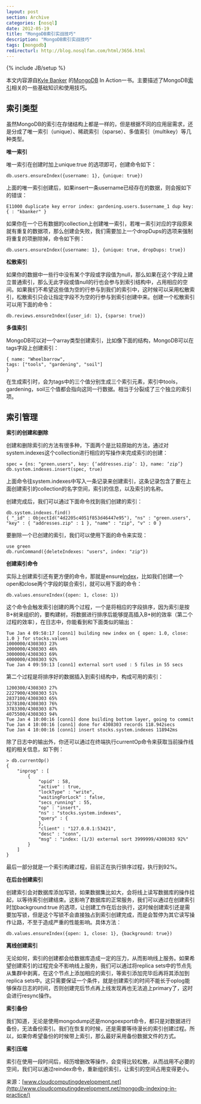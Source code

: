 ```yaml
---
layout: post
section: Archive
categories: [nosql]
date: 2012-05-19
title: "MongoDB索引实战技巧"
description: "MongoDB索引实战技巧"
tags: [mongodb]
redirecturl: http://blog.nosqlfan.com/html/3656.html
---
```

{% include JB/setup %}

本文内容源自[Kyle Banker](http://www.manning.com/banker/) 的[MongoDB](http://blog.nosqlfan.com/tags/mongodb "查看 MongoDB 的全部文章")
In Action一书。主要描述了MongoDB[索引](http://blog.nosqlfan.com/tags/%e7%b4%a2%e5%bc%95 "查看 索引 的全部文章")相关的一些基础知识和使用技巧。

索引类型
--------
虽然MongoDB的索引在存储结构上都是一样的，但是根据不同的应用层需求，还是分成了唯一索引（unique）、稀疏索引（sparse）、多值索引（multikey）等几种类型。

**唯一索引**

唯一索引在创建时加上unique:true 的选项即可，创建命令如下：

    db.users.ensureIndex({username: 1}, {unique: true})

上面的唯一索引创建后，如果insert一条username已经存在的数据，则会报如下的错误：

    E11000 duplicate key error index: gardening.users.$username_1 dup key: { : "kbanker" }

如果你在一个已有数据的collection上创建唯一索引，若唯一索引对应的字段原来就有重复的数据项，那么创建会失败，我们需要加上一个dropDups的选项来强制将重复的项删除掉，命令如下例：

    db.users.ensureIndex({username: 1}, {unique: true, dropDups: true})

**松散索引**

如果你的数据中一些行中没有某个字段或字段值为null，那么如果在这个字段上建立普通索引，那么无此字段或值null的行也会参与到索引结构中，占用相应的空间。如果我们不希望这些值为空的行参与到我们的索引中，这时候可以采用松散索引，松散索引只会让指定字段不为空的行参与到索引创建中来。创建一个松散索引可以用下面的命令：

    db.reviews.ensureIndex({user_id: 1}, {sparse: true})

**多值索引**

MongoDB可以对一个array类型创建索引，比如像下面的结构，MongoDB可以在tags字段上创建索引：

    { name: "Wheelbarrow",
    tags: ["tools", "gardening", "soil"]
    }

在生成索引时，会为tags中的三个值分别生成三个索引元素，索引中tools，gardening，soil三个值都会指向这同一行数据。相当于分裂成了三个独立的索引项。

索引管理
--------

**索引的创建和删除**

创建和删除索引的方法有很多种，下面两个是比较原始的方法，通过对system.indexes这个collection进行相应的写操作来完成索引的创建：

    spec = {ns: "green.users", key: {‘addresses.zip’: 1}, name: ‘zip’}
    db.system.indexes.insert(spec, true)

上面命令往system.indexes中写入一条记录来创建索引，这条记录包含了要在上面创建索引的collection的名字空间，索引的信息，以及索引的名称。

创建完成后，我们可以通过下面命令找到我们创建的索引：

    db.system.indexes.find()
    { "_id" : ObjectId("4d2205c4051f853d46447e95"), "ns" : "green.users",
    "key" : { "addresses.zip" : 1 }, "name" : "zip", "v" : 0 }

要删除一个已创建的索引，我们可以使用下面的命令来实现：

    use green
    db.runCommand({deleteIndexes: "users", index: "zip"})

**创建索引命令**

实际上创建索引还有更方便的命令，那就是ensure[Index](http://blog.nosqlfan.com/tags/index "查看 Index 的全部文章")，比如我们创建一个open和close两个字段的联合索引，就可以用下面的命令：

    db.values.ensureIndex({open: 1, close: 1})

这个命令会触发索引创建的两个过程，一个是将相应的字段排序，因为索引是按B+树来组织的，要构建树，将数据进行排序后能够提高插入B+树的效率（第二个过程的效率），在日志中，你能看到和下面类似的输出：

    Tue Jan 4 09:58:17 [conn1] building new index on { open: 1.0, close: 1.0 } for stocks.values
    1000000/4308303 23%
    2000000/4308303 46%
    3000000/4308303 69%
    4000000/4308303 92%
    Tue Jan 4 09:59:13 [conn1] external sort used : 5 files in 55 secs

第二个过程是将排序好的数据插入到索引结构中，构成可用的索引：

    1200300/4308303 27%
    2227900/4308303 51%
    2837100/4308303 65%
    3278100/4308303 76%
    3783300/4308303 87%
    4075500/4308303 94%
    Tue Jan 4 10:00:16 [conn1] done building bottom layer, going to commit
    Tue Jan 4 10:00:16 [conn1] done for 4308303 records 118.942secs
    Tue Jan 4 10:00:16 [conn1] insert stocks.system.indexes 118942ms

除了日志中的输出外，你还可以通过在终端执行currentOp命令来获取当前操作线程的相关信息，如下例：

    > db.currentOp()
    {
        "inprog" : [
            {
                "opid" : 58,
                "active" : true,
                "lockType" : "write",
                "waitingForLock" : false,
                "secs_running" : 55,
                "op" : "insert",
                "ns" : "stocks.system.indexes",
                "query" : {
                },
                "client" : "127.0.0.1:53421",
                "desc" : "conn",
                "msg" : "index: (1/3) external sort 3999999/4308303 92%"
            }
        ]
    }

最后一部分就是一个索引构建过程，目前正在执行排序过程，执行到92%。

**在后台创建索引**

创建索引会对数据库添加写锁，如果数据集比如大，会将线上读写数据库的操作挂起，以等待索引创建结束。这影响了数据库的正常服务，我们可以通过在创建索引时加background:true
的选项，让创建工作在后台执行，这时候创建索引还是需要加写锁，但是这个写锁不会直接独占到索引创建完成，而是会暂停为其它读写操作让路，不至于造成严重的性能影响。具体方法：

    db.values.ensureIndex({open: 1, close: 1}, {background: true})

**离线创建索引**

无论如何，索引的创建都会给数据库造成一定的压力，从而影响线上服务。如果希望创建索引的过程完全不影响线上服务，我们可以通过将replica
sets中的节点先从集群中剥离，在这个节点上添加相应的索引，等索引添加完毕后再将其添加到replica
sets中。这只需要保证一个条件，就是创建索引的时间不能长于oplog能够保存日志的时间，否则创建完后节点再上线发现再也无法追上primary了，这时会进行resync操作。

**索引备份**

我们知道，无论是使用mongodump还是mongoexport命令，都只是对数据进行备份，无法备份索引。我们在恢复的时候，还是需要等待漫长的索引创建过程。所以，如果你希望备份的时候带上索引，那么最好采用备份数据文件的方式。

**索引压缩**

索引在使用一段时间后，经历增删改等操作，会变得比较松散，从而战用不必要的空间，我们可以通过reindex命令，重新组织索引，让索引的空间占用变得更小。

来源：[www.cloudcomputingdevelopment.net](http://www.cloudcomputingdevelopment.net/mongodb-indexing-in-practice/)
